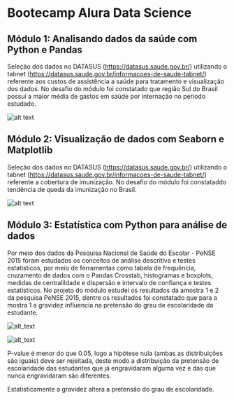 # Bootecamp Alura Data Science

## Módulo 1: Analisando dados da saúde com Python e Pandas
Seleção dos dados no DATASUS (https://datasus.saude.gov.br/) utilizando o tabnet (https://datasus.saude.gov.br/informacoes-de-saude-tabnet/) referente aos custos de assistência a saúde para tratamento e visualização dos dados. No desafio do módulo foi constatado que região Sul do Brasil possui a maior média de gastos em saúde por internação no período estudado.

![alt text](https://github.com/MarcosRMG/Bootecamp-Alura-Data-Science/blob/main/img/custo_medio_internacao.png)

## Módulo 2: Visualização de dados com Seaborn e Matplotlib
Seleção dos dados no DATASUS (https://datasus.saude.gov.br/) utilizando o tabnet (https://datasus.saude.gov.br/informacoes-de-saude-tabnet/) referente a cobertura de imunização. No desafio do módulo foi constataddo tendência de queda da imunização no Brasil. 

![alt text](https://github.com/MarcosRMG/Bootecamp-Alura-Data-Science/blob/main/img/queda_vacinal.png)

## Módulo 3: Estatística com Python para análise de dados
Por meio dos dados da Pesquisa Nacional de Saúde do Escolar - PeNSE 2015 foram estudados os conceitos de análise descritiva e testes estatísticos, por meio de ferramentas como tabela de frequência, cruzamento de dados com o Pandas Crosstab, histogramas e boxplots, medidas de centralildade e dispersão e intervalo de confiança e testes estatísticos. No projeto do módulo estudei os resultados da amostra 1 e 2 da pesquisa PeNSE 2015, dentre os resultados foi constatado que para a mostra 1 a gravidez influencia na pretensão do grau de escolaridade da estudante. 

![alt_text](https://github.com/MarcosRMG/Bootecamp-Alura-Data-Science/blob/main/img/engravidaram.png)

![alt_text](https://github.com/MarcosRMG/Bootecamp-Alura-Data-Science/blob/main/img/nao_engravidaram.png)

P-value é menor do que 0.05, logo a hipótese nula (ambas as distribuições são iguais) deve ser rejeitada, deste modo a distribuição da pretensão de escolaridade das estudantes que já engravidaram alguma vez e das que nunca engravidaram são diferentes.

Estatisticamente a gravidez altera a pretensão do grau de escolaridade.
